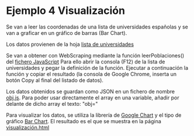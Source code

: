 # Ejemplo 4 Visualización
Se van a leer las coordenadas de una lista de universidades españolas y se van a graficar en un gráfico de barras (Bar Chart).

Los datos provienen de la hoja [lista de universidades](https://telmobarrena.github.io/practicaDatos/telmo/Datos.html)

Se van a obtener con WebScraping mediante la función leerPoblaciones() del [fichero JavaScript](https://telmobarrena.github.io/practicaDatos/telmo/funcion.js)
Para ello abrir la consola (F12) de la lista de universidades y pegar la definición de la función. Ejecutar a continuación la función y copiar el resultado (la consola de Google Chrome, inserta un botón Copy al final del listado de datos).

Los datos obtenidos se guardan como JSON en un fichero de nombre [obj.js](https://telmobarrena.github.io/practicaDatos/telmo/obj.js). Para poder usar directamente el array en una variable, añadir por delante de dicho array el texto: "obj="

Para visualizar los datos, se utiliza la librería de [Google Chart](https://developers.google.com/chart/) y el tipo de gráfico [Bar Chart](https://developers.google.com/chart/interactive/docs/gallery/barchart).
El resultado es el que se muestra en la página [visualización.html](https://telmobarrena.github.io/practicaDatos/telmo/visualizaci%C3%B3n.html)



